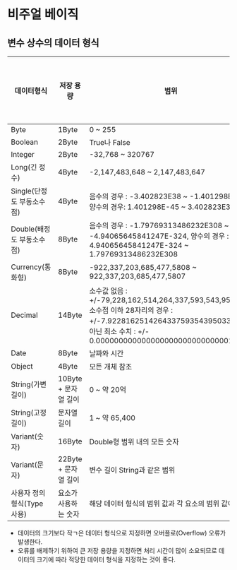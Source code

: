 # 비주얼 베이직
## 변수 상수의 데이터 형식

|데이터형식|저장 용량|범위|형식 선언 문자|
|----|----|----|----|
|Byte|1Byte|0 ~ 255| |
|Boolean|2Byte|True나 False| |
|Integer|2Byte|-32,768 ~ 320767|%|
|Long(긴 정수)|4Byte|-2,147,483,648 ~ 2,147,483,647|&|
|Single(단정도 부동소수점)|4Byte|음수의 경우 : -3.402823E38 ~ -1.401298E-45, 양수의 경우: 1.401298E-45 ~ 3.402823E38|!|
|Double(배정도 부동소수점)|8Byte|음수의 경우 : -1.79769313486232E308 ~ -4.94065645841247E-324, 양수의 경우 : 4.94065645841247E-324 ~ 1.79769313486232E308|#|
|Currency(통화형)|8Byte|-922,337,203,685,477,5808 ~ 922,337,203,685,477,5807|@|
|Decimal|14Byte|소수값 없음 : +/-79,228,162,514,264,337,593,543,950,335, 소수점 이하 28자리의 경우 : +/-7.9228162514264337593543950335, 0이 아닌 최소 수치 : +/- 0.000000000000000000000000000001
|Date|8Byte|날짜와 시간||
|Object|4Byte|모든 개체 참조||
|String(가변 길이)|10Byte + 문자열 길이|0 ~ 약 20억|$|
|String(고정 길이)|문자열 길이|1 ~ 약 65,400|$|
|Variant(숫자)|16Byte|Double형 범위 내의 모든 숫자||
|Variant(문자)|22Byte + 문자열 길이|변수 길이 String과 같은 범위||
|사용자 정의 형식(Type 사용)|요소가 사용하는 숫자|해당 데이터 형식의 범위 값과 각 요소의 범위 값이 같음|

- 데이터의 크기보다 작ㄱ은 데이터 형식으로 지정하면 오버플로(Overflow) 오류가 발생한다.
- 오류를 배제하기 위하여 큰 저장 용량을 지정하면 처리 시간이 많이 소요되므로 데이터의 크기에 따라 적당한 데이터 형식을 지정하는 것이 좋다.

